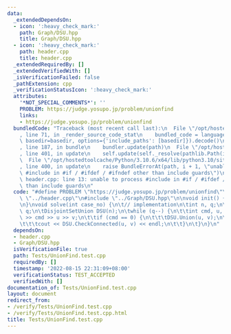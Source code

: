 ```yaml
---
data:
  _extendedDependsOn:
  - icon: ':heavy_check_mark:'
    path: Graph/DSU.hpp
    title: Graph/DSU.hpp
  - icon: ':heavy_check_mark:'
    path: header.cpp
    title: header.cpp
  _extendedRequiredBy: []
  _extendedVerifiedWith: []
  _isVerificationFailed: false
  _pathExtension: cpp
  _verificationStatusIcon: ':heavy_check_mark:'
  attributes:
    '*NOT_SPECIAL_COMMENTS*': ''
    PROBLEM: https://judge.yosupo.jp/problem/unionfind
    links:
    - https://judge.yosupo.jp/problem/unionfind
  bundledCode: "Traceback (most recent call last):\n  File \"/opt/hostedtoolcache/Python/3.10.6/x64/lib/python3.10/site-packages/onlinejudge_verify/documentation/build.py\"\
    , line 71, in _render_source_code_stat\n    bundled_code = language.bundle(stat.path,\
    \ basedir=basedir, options={'include_paths': [basedir]}).decode()\n  File \"/opt/hostedtoolcache/Python/3.10.6/x64/lib/python3.10/site-packages/onlinejudge_verify/languages/cplusplus.py\"\
    , line 187, in bundle\n    bundler.update(path)\n  File \"/opt/hostedtoolcache/Python/3.10.6/x64/lib/python3.10/site-packages/onlinejudge_verify/languages/cplusplus_bundle.py\"\
    , line 401, in update\n    self.update(self._resolve(pathlib.Path(included), included_from=path))\n\
    \  File \"/opt/hostedtoolcache/Python/3.10.6/x64/lib/python3.10/site-packages/onlinejudge_verify/languages/cplusplus_bundle.py\"\
    , line 400, in update\n    raise BundleErrorAt(path, i + 1, \"unable to process\
    \ #include in #if / #ifdef / #ifndef other than include guards\")\nonlinejudge_verify.languages.cplusplus_bundle.BundleErrorAt:\
    \ header.cpp: line 13: unable to process #include in #if / #ifdef / #ifndef other\
    \ than include guards\n"
  code: "#define PROBLEM \"https://judge.yosupo.jp/problem/unionfind\"\n\n#include\
    \ \"../header.cpp\"\n#include \"../Graph/DSU.hpp\"\n\nvoid init() {\n\t// initialize\n\
    \n}\nvoid solve(int case_no) {\n\t// implementation\n\tint n, q;\n\tcin >> n >>\
    \ q;\n\tDisjointSetUnion DSU(n);\n\twhile (q--) {\n\t\tint cmd, u, v;\n\t\tcin\
    \ >> cmd >> u >> v;\n\t\tif (cmd == 0) {\n\t\t\tDSU.Union(u, v);\n\t\t} else {\n\
    \t\t\tcout << DSU.CheckConnected(u, v) << endl;\n\t\t}\n\t}\n}\n"
  dependsOn:
  - header.cpp
  - Graph/DSU.hpp
  isVerificationFile: true
  path: Tests/UnionFind.test.cpp
  requiredBy: []
  timestamp: '2022-08-15 22:31:09+08:00'
  verificationStatus: TEST_ACCEPTED
  verifiedWith: []
documentation_of: Tests/UnionFind.test.cpp
layout: document
redirect_from:
- /verify/Tests/UnionFind.test.cpp
- /verify/Tests/UnionFind.test.cpp.html
title: Tests/UnionFind.test.cpp
---
```

